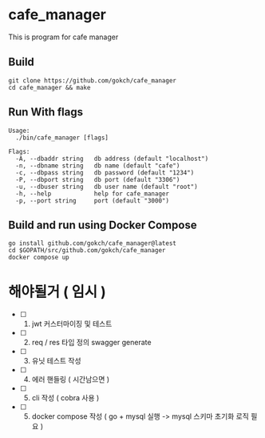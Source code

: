 # cafe_manager

This is program for cafe manager


## Build

    git clone https://github.com/gokch/cafe_manager
    cd cafe_manager && make

## Run With flags

```
Usage:
  ./bin/cafe_manager [flags]

Flags:
  -A, --dbaddr string   db address (default "localhost")
  -n, --dbname string   db name (default "cafe")
  -c, --dbpass string   db password (default "1234")
  -P, --dbport string   db port (default "3306")
  -u, --dbuser string   db user name (default "root")
  -h, --help            help for cafe_manager
  -p, --port string     port (default "3000")
```

## Build and run using Docker Compose

    go install github.com/gokch/cafe_manager@latest
    cd $GOPATH/src/github.com/gokch/cafe_manager
    docker compose up
    

# 해야될거 ( 임시 )
- [ ] 1. jwt 커스터마이징 및 테스트
- [ ] 2. req / res 타입 정의 swagger generate
- [ ] 3. 유닛 테스트 작성
- [ ] 4. 에러 핸들링 ( 시간남으면 )
- [ ] 5. cli 작성 ( cobra 사용 )
- [ ] 5. docker compose 작성 ( go + mysql 실행 -> mysql 스키마 초기화 로직 필요 )